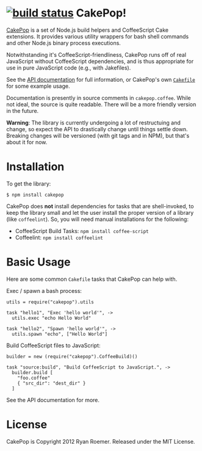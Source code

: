 [![build status](https://secure.travis-ci.org/ryan-roemer/node-cakepop.png)](http://travis-ci.org/ryan-roemer/node-cakepop)
CakePop!
========
[CakePop][cakepop] is a set of Node.js build helpers and CoffeeScript Cake
extensions. It provides various utility wrappers for bash shell commands and
other Node.js binary process executions.

Notwithstanding it's CoffeeScript-friendliness, CakePop runs off of real
JavaScript without CoffeeScript dependencies, and is thus appropriate for
use in pure JavaScript code (e.g., with Jakefiles).

[api]: http://ryan-roemer.github.com/node-cakepop
[cakepop]: https://github.com/ryan-roemer/node-cakepop
[cakefile]: https://github.com/ryan-roemer/node-cakepop/blob/master/Cakefile

See the [API documentation][api] for full information, or CakePop's own
[`Cakefile`][cakefile] for some example usage.

Documentation is presently in source comments in `cakepop.coffee`. While not
ideal, the source is quite readable. There will be a more friendly version in
the future.

**Warning**: The library is currently undergoing a lot of restructuing and
change, so expect the API to drastically change until things settle down.
Breaking changes will be versioned (with git tags and in NPM), but that's
about it for now.

Installation
============
To get the library:

    $ npm install cakepop

CakePop does **not** install dependencies for tasks that are shell-invoked,
to keep the library small and let the user install the proper version of a
library (like `coffeelint`). So, you will need manual installations for the
following:

* CoffeeScript Build Tasks: `npm install coffee-script`
* Coffeelint: `npm install coffeelint`

Basic Usage
===========
Here are some common `Cakefile` tasks that CakePop can help with.

Exec / spawn a bash process:

    utils = require("cakepop").utils

    task "hello1", "Exec 'hello world'", ->
      utils.exec "echo Hello World"

    task "hello2", "Spawn 'hello world'", ->
      utils.spawn "echo", ["Hello World"]

Build CoffeeScript files to JavaScript:

    builder = new (require("cakepop").CoffeeBuild)()

    task "source:build", "Build CoffeeScript to JavaScript.", ->
      builder.build [
        "foo.coffee"
        { "src_dir": "dest_dir" }
      ]

See the API documentation for more.


License
=======
CakePop is Copyright 2012 Ryan Roemer. Released under the MIT License.

